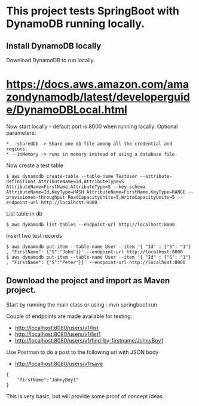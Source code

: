 # This project tests SpringBoot with DynamoDB running locally.

## Install DynamoDB locally
Download DynamoDB to run locally.
# https://docs.aws.amazon.com/amazondynamodb/latest/developerguide/DynamoDBLocal.html

Now start locally - default port is 8000 when running locally.
Optional parameters:

    * --sharedDb -> Share one db file among all the credential and regions.
    * --inMemory -> runs in memory instead of using a database file.

Now create a test table
```
$ aws dynamodb create-table --table-name TestUser --attribute-definitions AttributeName=Id,AttributeType=S AttributeName=FirstName,AttributeType=S --key-schema AttributeName=Id,KeyType=HASH AttributeName=FirstName,KeyType=RANGE --provisioned-throughput ReadCapacityUnits=5,WriteCapacityUnits=5 --endpoint-url http://localhost:8000
```

List table in db
```
$ aws dynamodb list-tables --endpoint-url http://localhost:8000
```

Insert two test records
```$xslt
$ aws dynamodb put-item --table-name User --item '{ "Id" : {"S": "1"} , "FirstName": {"S":"John"}}' --endpoint-url http://localhost:8000
$ aws dynamodb put-item --table-name User --item '{ "Id" : {"S": "1"} , "FirstName": {"S":"Peter"}}' --endpoint-url http://localhost:8000
```

## Download the project and import as Maven project. 
Start by running the main class or using : mvn springboot:run

Couple of endpoints are made available for testing:
* [http://localhost:8080/users/v1/list](http://localhost:8080/users/v1/list)
* [http://localhost:8080/users/v1/list1](http://localhost:8080/users/v1/list1)
* [http://localhost:8080/users/v1/find-by-firstname/JohnyBoy1](http://localhost:8080/users/v1/find-by-firstname/JohnyBoy1)

Use Postman to do a post to the following url with JSON body
* [http://localhost:8080/users/v1/save](http://localhost:8080/users/v1/save)
```
{
	"firstName":"JohnyBoy1"
}
```

This is very basic, but will provide some proof of concept ideas.